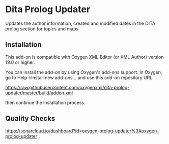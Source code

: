 # Dita Prolog Updater
Updates the author information, created and modified dates in the DITA prolog section for topics and maps.


## Installation
This add-on is compatible with Oxygen XML Editor (or XML Author) version 19.0 or higher. 

You can install the add-on by using Oxygen's add-ons support. In Oxygen, go to Help->Install new add-ons... and use this add-on repository URL:

https://raw.githubusercontent.com/oxygenxml/dita-prolog-updater/master/build/addon.xml

then continue the installation process.

## Quality Checks 
https://sonarcloud.io/dashboard?id=oxygen-prolog-updater%3Aoxygen-prolog-updater
